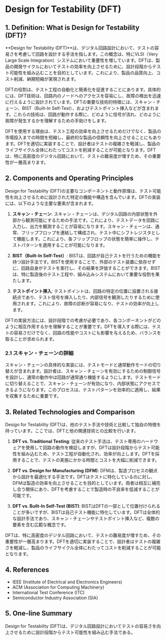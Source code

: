 # Design for Testability (DFT)

## 1. Definition: What is **Design for Testability (DFT)**?
**Design for Testability (DFT)**は、デジタル回路設計において、テストの容易さを考慮して回路を設計する手法を指します。この概念は、特にVLSI（Very Large Scale Integration）システムにおいて重要性を増しています。DFTは、製品の開発サイクルにおいてテストの効率を向上させるために、設計段階からテスト可能性を組み込むことを目的としています。これにより、製品の品質向上、コスト削減、納期短縮が実現されます。

DFTの役割は、テスト工程の自動化と簡素化を促進することにあります。具体的には、DFT技術は、回路内のノードへのアクセスを容易にし、故障の検出を迅速に行えるように設計されています。DFTの重要な技術的特徴には、スキャン・チェーン、BIST（Built-In Self-Test）、およびテストポイント挿入などが含まれます。これらの技術は、回路が動作する際に、どのように信号が流れ、どのように故障が発生するかを理解するための手助けをします。

DFTを使用する理由は、テスト工程の効率を向上させるためだけでなく、製品の市場投入までの時間を短縮し、最終的な製品の信頼性を向上させることにもあります。DFTを適切に実装することで、設計者はテストの複雑さを軽減し、製品のライフサイクル全体にわたってコストを削減することが可能となります。DFTは、特に高密度のデジタル回路において、テストの難易度が増すため、その重要性が一層高まります。

## 2. Components and Operating Principles
Design for Testability (DFT)の主要なコンポーネントと動作原理は、テスト可能性を向上させるために設計された特定の機能や構造を含んでいます。DFTの実装には、以下のような主要な要素が含まれます。

1. **スキャン・チェーン**: スキャン・チェーンは、デジタル回路の内部状態を外部から観測可能にするための手法です。これにより、テストデータを回路に入力し、出力を観測することが容易になります。スキャン・チェーンは、通常、フリップフロップを連結して構成され、テスト中にシフトレジスタとして機能します。これにより、各フリップフロップの状態を簡単に操作し、テストパターンを適用することが可能になります。

2. **BIST（Built-In Self-Test）**: BISTは、回路が自己テストを行うための機能を持つ設計手法です。BISTを使用することで、外部のテスト装置に依存せずに、回路自身がテストを実行し、その結果を評価することができます。BISTは、特に製造後のテスト工程や、組み込みシステムにおいて重要な役割を果たします。

3. **テストポイント挿入**: テストポイントは、回路の特定の位置に設置される接続点であり、テスト信号を挿入したり、内部信号を観測したりするために使用されます。これにより、故障の診断が容易になり、テストの効率が向上します。

DFTの実装方法には、設計段階での考慮が必要であり、各コンポーネントがどのように相互作用するかを理解することが重要です。DFTを導入する際には、テストの容易さだけでなく、回路の性能やコストにも影響を与えるため、バランスを取ることが求められます。

### 2.1 スキャン・チェーンの詳細
スキャン・チェーンの具体的な実装には、テストモードと通常動作モードの切り替えが含まれます。設計者は、スキャン・チェーンを有効にするための制御信号を設計し、通常の動作中は回路が通常通り機能するようにします。テストモードに切り替えることで、スキャン・チェーンが有効になり、内部状態にアクセスできるようになります。このプロセスは、テストパターンを効率的に適用し、結果を収集するために重要です。

## 3. Related Technologies and Comparison
Design for Testability (DFT)は、他のテスト手法や技術と比較して独自の特徴を持っています。ここでは、DFTと他の関連技術との比較を行います。

1. **DFT vs. Traditional Testing**: 従来のテスト手法は、テスト専用のハードウェアを使用して回路の動作を検証しますが、DFTは設計段階からテスト可能性を組み込むため、テスト工程が自動化され、効率が向上します。DFTを採用することで、テストの実施にかかる時間とコストを大幅に削減できます。

2. **DFT vs. Design for Manufacturing (DFM)**: DFMは、製造プロセスの観点から設計を最適化する手法です。DFTはテストに特化しているのに対し、DFMは製造の効率を向上させることを目的としています。両者は相互に補完し合う関係にあり、DFTを考慮することで製造時の不良率を低減することが可能です。

3. **DFT vs. Built-In Self-Test (BIST)**: BISTはDFTの一部として位置付けられることが多いですが、BISTは自己テスト機能に特化しています。DFTは全体的な設計手法であり、スキャン・チェーンやテストポイント挿入など、複数の要素を含む広範な概念です。

DFTは、特に高密度のデジタル回路において、テストの難易度が増すため、その重要性が一層高まります。DFTを適切に実装することで、設計者はテストの複雑さを軽減し、製品のライフサイクル全体にわたってコストを削減することが可能となります。

## 4. References
- IEEE (Institute of Electrical and Electronics Engineers)
- ACM (Association for Computing Machinery)
- International Test Conference (ITC)
- Semiconductor Industry Association (SIA)

## 5. One-line Summary
Design for Testability (DFT)は、デジタル回路設計においてテストの容易さを向上させるために設計段階からテスト可能性を組み込む手法である。